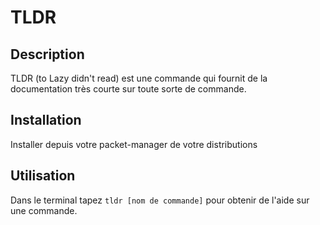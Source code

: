 # TLDR

## Description

TLDR (to Lazy didn't read) est une commande qui fournit de la documentation très courte sur toute sorte de commande.

## Installation

Installer depuis votre packet-manager de votre distributions

## Utilisation

Dans le terminal tapez `tldr [nom de commande]` pour obtenir de l'aide sur une commande.

